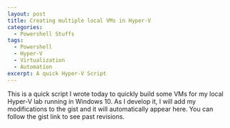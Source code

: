```yaml
---
layout: post
title: Creating multiple local VMs in Hyper-V
categories:
  - Powershell Stuffs
tags:
  - Powershell
  - Hyper-V
  - Virtualization
  - Automation
excerpt: A quick Hyper-V Script
---
```


This is a quick script I wrote today to quickly build some VMs for my local Hyper-V lab running in Windows 10. As I develop it, I will add my modifications to the gist and it will automatically appear here. You can follow the gist link to see past revisions.

<script src="https://gist.github.com/mockmyberet/e7397ee70a175a2300ea92eebb99fdfc.js"></script>
